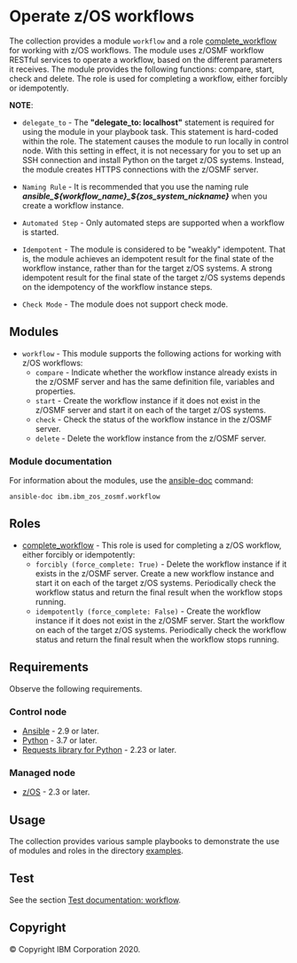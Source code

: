 # Operate z/OS workflows
The collection provides a module `workflow` and a role [complete_workflow](../roles/complete_workflow/README.md) for working with z/OS workflows. The module uses z/OSMF workflow RESTful services to operate a workflow, based on the different parameters it receives. The module provides the following functions: compare, start, check and delete. The role is used for completing a workflow, either forcibly or idempotently. 

**NOTE**:
- `delegate_to` - The **"delegate_to: localhost"** statement is required for using the module in your playbook task. This statement is hard-coded within the role. The statement causes the module to run locally in control node. With this setting in effect, it is not necessary for you to set up an SSH connection and install Python on the target z/OS systems. Instead, the module creates HTTPS connections with the z/OSMF server.

- `Naming Rule` - It is recommended that you use the naming rule ***ansible_${workflow_name}_${zos_system_nickname}*** when you create a workflow instance.

- `Automated Step` - Only automated steps are supported when a workflow is started.

- `Idempotent` - The module is considered to be "weakly" idempotent. That is, the module achieves an idempotent result for the final state of the workflow instance, rather than for the target z/OS systems. A strong idempotent result for the final state of the target z/OS systems depends on the idempotency of the workflow instance steps.

- `Check Mode` - The module does not support check mode.


## Modules
- `workflow` - This module supports the following actions for working with z/OS workflows:
  - `compare` - Indicate whether the workflow instance already exists in the z/OSMF server and has the same definition file, variables and properties.
  - `start` - Create the workflow instance if it does not exist in the z/OSMF server and start it on each of the target z/OS systems.
  - `check` - Check the status of the workflow instance in the z/OSMF server.
  - `delete` - Delete the workflow instance from the z/OSMF server.

### Module documentation
For information about the modules, use the [ansible-doc](https://docs.ansible.com/ansible/latest/cli/ansible-doc.html) command:

```
ansible-doc ibm.ibm_zos_zosmf.workflow
```


## Roles
- [complete_workflow](../roles/complete_workflow/README.md) - This role is used for completing a z/OS workflow, either forcibly or idempotently:
  - `forcibly (force_complete: True)` - Delete the workflow instance if it exists in the z/OSMF server. Create a new workflow instance and start it on each of the target z/OS systems. Periodically check the workflow status and return the final result when the workflow stops running.
  - `idempotently (force_complete: False)` - Create the workflow instance if it does not exist in the z/OSMF server. Start the workflow on each of the target z/OS systems. Periodically check the workflow status and return the final result when the workflow stops running.


## Requirements
Observe the following requirements.

### Control node
- [Ansible](https://docs.ansible.com/ansible/latest/installation_guide/intro_installation.html) - 2.9 or later.
- [Python](https://www.python.org/downloads/release/latest) -  3.7 or later.
- [Requests library for Python](https://requests.readthedocs.io/en/latest/) - 2.23 or later.

### Managed node
- [z/OS](https://www.ibm.com/support/knowledgecenter/SSLTBW_2.3.0/com.ibm.zos.v2r3/en/homepage.html) - 2.3 or later.


## Usage
The collection provides various sample playbooks to demonstrate the use of modules and roles in the directory [examples](../examples/README.md).


## Test
See the section [Test documentation: workflow](../tests/workflow/README.md).


## Copyright
© Copyright IBM Corporation 2020.